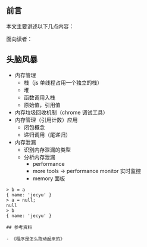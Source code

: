 ## 前言

本文主要讲述以下几点内容：

面向读者：

## 头脑风暴

- 内存管理
  - 栈（js 单线程占用一个独立的栈）
  - 堆
  - 函数调用入栈
  - 原始值，引用值
- 内存垃圾回收机制（chrome 调试工具）
- 内存管理（引用计数）应用
  - 闭包概念
  - 递归调用（尾递归）
- 内存泄漏
  - 识别内存泄漏的类型
  - 分析内存泄漏
    - performance
    - more tools -> performance monitor 实时监控
    - memory 面板

```
> b = a
{ name: 'jecyu' }
> a = null;
null
> b 
{ name: 'jecyu' }

## 参考资料

- 《程序是怎么跑动起来的》